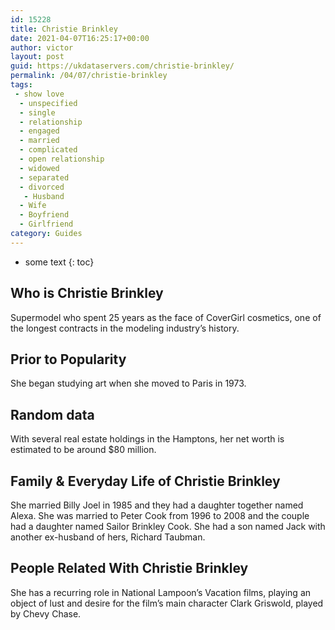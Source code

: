 ```yaml
---
id: 15228
title: Christie Brinkley
date: 2021-04-07T16:25:17+00:00
author: victor
layout: post
guid: https://ukdataservers.com/christie-brinkley/
permalink: /04/07/christie-brinkley
tags:
 - show love
  - unspecified
  - single
  - relationship
  - engaged
  - married
  - complicated
  - open relationship
  - widowed
  - separated
  - divorced
   - Husband
  - Wife
  - Boyfriend
  - Girlfriend
category: Guides
---
```


* some text
{: toc}


## Who is Christie Brinkley



Supermodel who spent 25 years as the face of CoverGirl cosmetics, one of the longest contracts in the modeling industry&#8217;s history.

                
                
                
## Prior to Popularity



She began studying art when she moved to Paris in 1973.

                
                
                
## Random data



With several real estate holdings in the Hamptons, her net worth is estimated to be around $80 million.

                
                
                
## Family & Everyday Life of Christie Brinkley



She married Billy Joel in 1985 and they had a daughter together named Alexa. She was married to Peter Cook from 1996 to 2008 and the couple had a daughter named Sailor Brinkley Cook. She had a son named Jack with another ex-husband of hers, Richard Taubman.

                
                
                
## People Related With Christie Brinkley



She has a recurring role in National Lampoon&#8217;s Vacation films, playing an object of lust and desire for the film&#8217;s main character Clark Griswold, played by Chevy Chase.

                
              
            
          
          
          